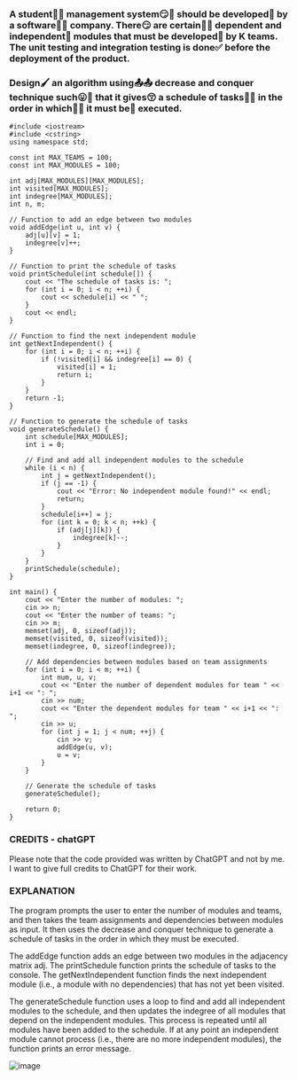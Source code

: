 ### A student👨‍🎓 management system😏💋 should be developed🚀 by a software👨‍💻 company. There😏 are certain🤔🤔 dependent and independent🙅 modules that must be developed🚀 by K teams. The unit testing and integration testing is done✅ before the deployment of the product. 
### Design🖌️ an algorithm using📤📤 decrease and conquer technique such😛🍎 that it gives😚 a schedule of tasks🙌🤗 in the order in which👏🤤 it must be🤜 executed.

```
#include <iostream>
#include <cstring>
using namespace std;

const int MAX_TEAMS = 100;
const int MAX_MODULES = 100;

int adj[MAX_MODULES][MAX_MODULES];
int visited[MAX_MODULES];
int indegree[MAX_MODULES];
int n, m;

// Function to add an edge between two modules
void addEdge(int u, int v) {
    adj[u][v] = 1;
    indegree[v]++;
}

// Function to print the schedule of tasks
void printSchedule(int schedule[]) {
    cout << "The schedule of tasks is: ";
    for (int i = 0; i < n; ++i) {
        cout << schedule[i] << " ";
    }
    cout << endl;
}

// Function to find the next independent module
int getNextIndependent() {
    for (int i = 0; i < n; ++i) {
        if (!visited[i] && indegree[i] == 0) {
            visited[i] = 1;
            return i;
        }
    }
    return -1;
}

// Function to generate the schedule of tasks
void generateSchedule() {
    int schedule[MAX_MODULES];
    int i = 0;

    // Find and add all independent modules to the schedule
    while (i < n) {
        int j = getNextIndependent();
        if (j == -1) {
            cout << "Error: No independent module found!" << endl;
            return;
        }
        schedule[i++] = j;
        for (int k = 0; k < n; ++k) {
            if (adj[j][k]) {
                indegree[k]--;
            }
        }
    }
    printSchedule(schedule);
}

int main() {
    cout << "Enter the number of modules: ";
    cin >> n;
    cout << "Enter the number of teams: ";
    cin >> m;
    memset(adj, 0, sizeof(adj));
    memset(visited, 0, sizeof(visited));
    memset(indegree, 0, sizeof(indegree));

    // Add dependencies between modules based on team assignments
    for (int i = 0; i < m; ++i) {
        int num, u, v;
        cout << "Enter the number of dependent modules for team " << i+1 << ": ";
        cin >> num;
        cout << "Enter the dependent modules for team " << i+1 << ": ";
        cin >> u;
        for (int j = 1; j < num; ++j) {
            cin >> v;
            addEdge(u, v);
            u = v;
        }
    }

    // Generate the schedule of tasks
    generateSchedule();

    return 0;
}
```

### CREDITS - **chatGPT**
Please note that the code provided was written by ChatGPT and not by me. I want to give full credits to ChatGPT for their work.

### EXPLANATION
The program prompts the user to enter the number of modules and teams, and then takes the team assignments and dependencies between modules as input. It then uses the decrease and conquer technique to generate a schedule of tasks in the order in which they must be executed.

The addEdge function adds an edge between two modules in the adjacency matrix adj. The printSchedule function prints the schedule of tasks to the console. The getNextIndependent function finds the next independent module (i.e., a module with no dependencies) that has not yet been visited.

The generateSchedule function uses a loop to find and add all independent modules to the schedule, and then updates the indegree of all modules that depend on the independent modules. This process is repeated until all modules have been added to the schedule. If at any point an independent module cannot process (i.e., there are no more independent modules), the function prints an error message.



![image](https://user-images.githubusercontent.com/91502997/229891238-f7d5a3d4-46c0-4021-b109-7cbc6558ffa2.png)
